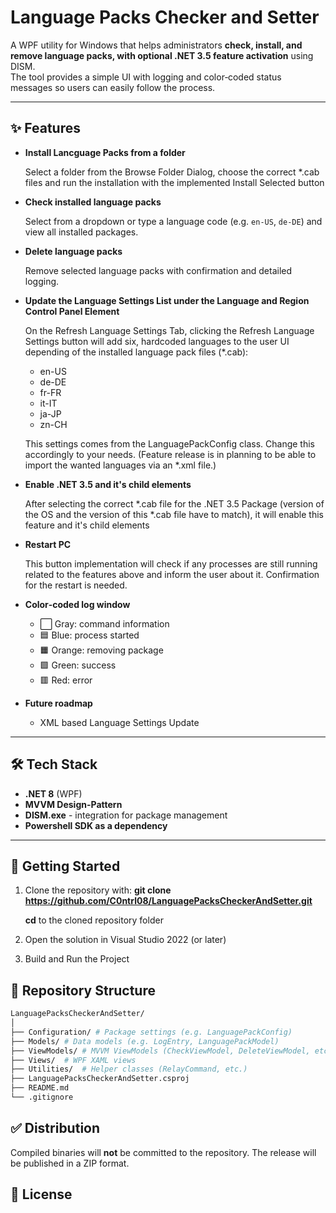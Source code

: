 # Language Packs Checker and Setter

A WPF utility for Windows that helps administrators **check, install, and remove language packs, with optional .NET 3.5 feature activation** using DISM.  
The tool provides a simple UI with logging and color‑coded status messages so users can easily follow the process.

---

## ✨ Features

- **Install Lancguage Packs from a folder**

  Select a folder from the Browse Folder Dialog, choose the correct *.cab files and run the installation with the implemented Install Selected button

- **Check installed language packs**

  Select from a dropdown or type a language code (e.g. `en-US`, `de-DE`) and view all installed packages.

- **Delete language packs**

  Remove selected language packs with confirmation and detailed logging.

- **Update the Language Settings List under the Language and Region Control Panel Element**

   On the Refresh Language Settings Tab, clicking the Refresh Language Settings button will add six, hardcoded languages to the user UI depending of the installed language pack files (*.cab):
   - en-US
   - de-DE
   - fr-FR
   - it-IT
   - ja-JP
   - zn-CH

  This settings comes from the LanguagePackConfig class. Change this accordingly to your needs. (Feature release is in planning to be able to import the wanted languages via an *.xml file.)

- **Enable .NET 3.5 and it's child elements**

  After selecting the correct *.cab file for the .NET 3.5 Package (version of the OS and the version of this *.cab file have to match), it will enable this feature and it's child elements

- **Restart PC**

  This button implementation will check if any processes are still running related to the features above and inform the user about it. Confirmation for the restart is needed.

- **Color‑coded log window**
  - ⬜ Gray: command information
  - 🟦 Blue: process started  
  - 🟧 Orange: removing package  
  - 🟩 Green: success  
  - 🟥 Red: error  

- **Future roadmap**  

  - XML based Language Settings Update

---

## 🛠️ Tech Stack

- **.NET 8** (WPF)  
- **MVVM Design-Pattern**  
- **DISM.exe** - integration for package management
- **Powershell SDK as a dependency**

---

## 🚀 Getting Started

1. Clone the repository with:
   **git clone https://github.com/C0ntrl08/LanguagePacksCheckerAndSetter.git**

   **cd** to the cloned repository folder
2. Open the solution in Visual Studio 2022 (or later)
3. Build and Run the Project

## 📝 Repository Structure
 ```bash
 LanguagePacksCheckerAndSetter/
│
├── Configuration/ # Package settings (e.g. LanguagePackConfig)
├── Models/ # Data models (e.g. LogEntry, LanguagePackModel)
├── ViewModels/ # MVVM ViewModels (CheckViewModel, DeleteViewModel, etc.)
├── Views/  # WPF XAML views
├── Utilities/  # Helper classes (RelayCommand, etc.)
├── LanguagePacksCheckerAndSetter.csproj
├── README.md
└── .gitignore
 ```

 ## ✅ Distribution

 Compiled binaries will **not** be committed to the repository. The release will be published in a ZIP format.

 ## 📜 License